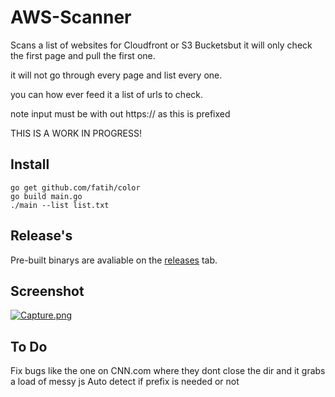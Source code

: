 # AWS-Scanner

Scans a list of websites for Cloudfront or S3 Bucketsbut it will only check the first page and pull the first one.

it will not go through every page and list every one.

you can how ever feed it a list of urls to check.

note input must be with out https:// as this is prefixed 




THIS IS A WORK IN PROGRESS!


Install
------

```
go get github.com/fatih/color
go build main.go
./main --list list.txt
```

Release's
-----

Pre-built binarys are avaliable on the [releases](https://github.com/random-robbie/AWS-Scanner/releases/download/v0.1/Releases-Beta.zip) tab.





Screenshot
------

[![Capture.png](https://s9.postimg.org/a0a819pnj/Capture.png)](https://postimg.org/image/y40zpk84b/)

To Do
-----

Fix bugs like the one on CNN.com where they dont close the dir and it grabs a load of messy js
Auto detect if prefix is needed or not
